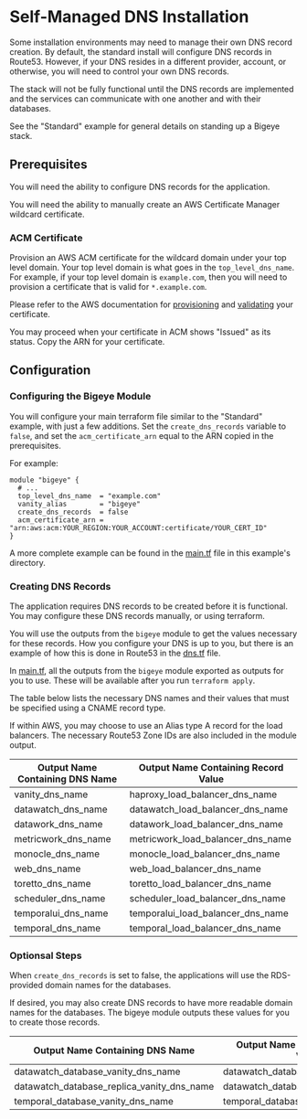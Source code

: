 # Self-Managed DNS Installation

Some installation environments may need to manage their own
DNS record creation. By default, the standard install will
configure DNS records in Route53. However, if your DNS resides
in a different provider, account, or otherwise, you will need
to control your own DNS records.

The stack will not be fully functional until the DNS records
are implemented and the services can communicate with one
another and with their databases.

See the "Standard" example for general details on standing up
a Bigeye stack.

## Prerequisites

You will need the ability to configure DNS records for the application.

You will need the ability to manually create an AWS Certificate
Manager wildcard certificate.

### ACM Certificate

Provision an AWS ACM certificate for the wildcard domain under
your top level domain. Your top level domain is what goes in the
`top_level_dns_name`. For example, if your top level domain is
`example.com`, then you will need to provision a certificate
that is valid for `*.example.com`.

Please refer to the AWS documentation
for [provisioning](https://docs.aws.amazon.com/acm/latest/userguide/gs-acm-request-public.html)
and [validating](https://docs.aws.amazon.com/acm/latest/userguide/domain-ownership-validation.html)
your certificate.

You may proceed when your certificate in ACM shows "Issued" as its status.
Copy the ARN for your certificate.

## Configuration

### Configuring the Bigeye Module

You will configure your main terraform file similar to the "Standard" example,
with just a few additions. Set the `create_dns_records` variable to `false`,
and set the `acm_certificate_arn` equal to the ARN copied in the prerequisites.

For example:

```hcl
module "bigeye" {
  # ...
  top_level_dns_name  = "example.com"
  vanity_alias        = "bigeye"
  create_dns_records  = false
  acm_certificate_arn = "arn:aws:acm:YOUR_REGION:YOUR_ACCOUNT:certificate/YOUR_CERT_ID"
}
```

A more complete example can be found in the [main.tf](./main.tf)
file in this example's directory.

### Creating DNS Records

The application requires DNS records to be created before it
is functional. You may configure these DNS records manually,
or using terraform.

You will use the outputs from the `bigeye` module to get the values
necessary for these records. How you configure your DNS is up to you,
but there is an example of how this is done in Route53 in
the [dns.tf](./dns.tf) file.

In [main.tf](./main.tf), all the outputs from
the `bigeye` module exported as outputs for you to use. These will
be available after you run `terraform apply`.

The table below lists the necessary DNS names and their values that must
be specified using a CNAME record type.

If within AWS, you may choose to use an Alias type A record for the
load balancers. The necessary Route53 Zone IDs are also included
in the module output.


| Output Name Containing DNS Name | Output Name Containing Record Value |
| ------------------------------- | ----------------------------------- |
| vanity_dns_name | haproxy_load_balancer_dns_name |
| datawatch_dns_name | datawatch_load_balancer_dns_name |
| datawork_dns_name | datawork_load_balancer_dns_name |
| metricwork_dns_name | metricwork_load_balancer_dns_name |
| monocle_dns_name | monocle_load_balancer_dns_name  |
| web_dns_name | web_load_balancer_dns_name  |
| toretto_dns_name | toretto_load_balancer_dns_name  |
| scheduler_dns_name | scheduler_load_balancer_dns_name  |
| temporalui_dns_name | temporalui_load_balancer_dns_name  |
| temporal_dns_name | temporal_load_balancer_dns_name  |

### Optionsal Steps

When `create_dns_records` is set to false, the applications will
use the RDS-provided domain names for the databases.

If desired, you may also create DNS records to have more
readable domain names for the databases. The bigeye module outputs
these values for you to create those records.

| Output Name Containing DNS Name | Output Name Containing Record Value |
| ------------------------------- | ----------------------------------- |
| datawatch_database_vanity_dns_name | datawatch_database_dns_name |
| datawatch_database_replica_vanity_dns_name | datawatch_database_replica_dns_name |
| temporal_database_vanity_dns_name | temporal_database_dns_name |

